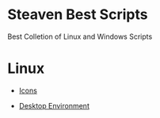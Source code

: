 # Steaven Best Scripts
Best Colletion of Linux and Windows Scripts


# Linux


- [Icons](https://github.com/SteavenGamerYT/steaven-best-scripts/tree/main/Linux/Icons)


- [Desktop Environment](https://github.com/SteavenGamerYT/steaven-best-scripts/tree/main/Linux/Desktop%20Environment)